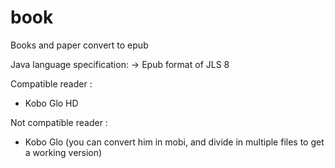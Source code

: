 # book
Books and paper convert to epub

Java language specification:
-> Epub format of JLS 8 

Compatible reader :
- Kobo Glo HD 

Not compatible reader :
- Kobo Glo (you can convert him in mobi, and divide in multiple files to get a working version)
